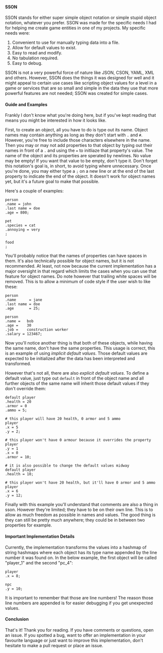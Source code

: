 #### SSON ####
SSON stands for either super simple object notation or simple stupid object notation, whatever you prefer.
SSON was made for the specific needs I had for helping me create game entities in one of my projects.
My specific needs were:
1. Convenient to use for manually typing data into a file.
2. Allow for default values to exist.
3. Easy to read and modify.
4. No tabulation required.
5. Easy to debug.

SSON is not a very powerful force of nature like JSON, CSON, YAML, XML and others. However, SSON does the things it was designed for well and it might appeal to certain use cases like scripting object values for a level in a game or services that are so small and simple in the data they use that more powerful features are not needed; SSON was created for simple cases.

#### Guide and Examples ####
Frankly I don't know what you're doing here, but if you've kept reading that means you might be interested in how it looks like.

First, to create an object, all you have to do is type out its name. Object names may contain anything as long as they don't start with `.` and `#`. However, you're free to include those characters elsewhere in the name. Then you may or may not add properties to that object by typing out their names in front of a `.` and using the `=` to initliaze that property's value. The name of the object and its properties are sperated by newlines. No value may be empty! If you want that value to be empty, don't type it. Don't forget this notation's goal is, in short, to avoid typing where unnecessary. Once you're done, you may either type a `;` on a new line or at the end of the last property to indicate the end of the object. It doesn't work for object names yet, but it's a future goal to make that possible.

Here's a couple of examples:
```sson
person
.name = john
.last name = doe
.age = 800;

pet
.species = cat
.annoying = very
;

food
;
```
You'll probably notice that the names of properties can have spaces in them. It's also technically possible for object names, but it is not recommended. At least, not now because the current implementation has a major oversight in that regard which limits the cases when you can use that feature for object names. Do note however that trailing white spaces will be removed. This is to allow a minimum of code style if the user wish to like these:
```sson
person
.name      = jane
.last name = doe
.age       = 25;

person
.name =   bob
.age =    30
.job =    construction worker
.salary = 123467;
```
Now you'll notice another thing is that both of these objects, while having the same name, don't have the same properties. This usage is correct, this is an example of using *implicit default values*. Those default values are expected to be initialized after the data has been interpreted and transformed.

However that's not all, there are also *explicit default values*. To define a default value, just type out `default` in front of the object name and all further objects of the same name will inherit those default values if they don't override them:
```
default player
.health = 20
.armor = 0
.ammo = 5;

# this player will have 20 health, 0 armor and 5 ammo
player
.x = 5
.y = 2;

# this player won't have 0 armour because it overrides the property
player
.y = 1
.x = 0
.armor = 10;

# it is also possible to change the default values midway
default player
.health = 10;

# this player won't have 20 health, but it'll have 0 armor and 5 ammo
player
.x = 6
.y = 12;
```
Finally with this example you'll understand that comments are also a thing in sson. However they're limited; they have to be on their own line. This is to allow as much freedom as possible in names and values. The good thing is they can still be pretty much anywhere; they could be in between two properties for example.

#### Important Implementation Details ####
Currently, the implementation transforms the values into a hashmap of string hashmaps where each object has its type name appended by the line number it was found on. In the below example, the first object will be called "player_1" and the second "pc_4":
```sson
player
.x = 8;

npc
.y = 10;
```
It is important to remember that those are line numbers! The reason those line numbers are appended is for easier debugging if you get unexpected values.

#### Conclusion ####
That's it! Thank you for reading. If you have comments or questions, open an issue. If you spotted a bug, want to offer an implementation in your favourite language or just want to improve this implementation, don't hesitate to make a pull request or place an issue.
